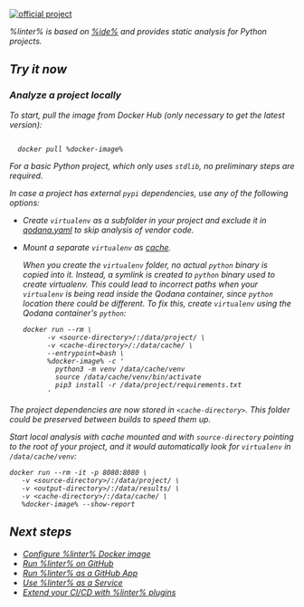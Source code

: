 [//]: # (title: Qodana for Python)

[![official project](https://jb.gg/badges/official-flat-square.svg)](https://confluence.jetbrains.com/display/ALL/JetBrains+on+GitHub)

<note>
    <p>
<include src="lib_qd.xml" include-id="eap-warning">
<var name="product" value="Qodana Python"/>
</include>
</p>
</note>

<var name="linter" value="Qodana Python"/>
<var name="ide" value="PyCharm Professional"/>

%linter% is based on [%ide%](https://www.jetbrains.com/pycharm/) and provides static analysis for Python projects.

## Try it now

### Analyze a project locally

To start, pull the image from Docker Hub (only necessary to get the latest version):

<var name="docker-image" value="jetbrains/qodana-python"/>

<code style="block" lang="shell">
  docker pull %docker-image%
</code>

For a basic Python project, which only uses `stdlib`, no preliminary steps are required.

In case a project has external `pypi` dependencies, use any of the following  options:
- Create `virtualenv` as a subfolder in your project and exclude it in [qodana.yaml](qodana-yaml.md#exclude-paths) to skip analysis of vendor code.
- Mount a separate `virtualenv` as [cache](qodana-python-docker-techs.xml#Cache+dependencies).

  When you create the `virtualenv` folder, no actual `python` binary is copied into it. Instead, a symlink is created to `python` binary used to create virtualenv. This could lead to incorrect paths when your `virtualenv` is being read inside the Qodana container, since `python` location there could be different. To fix this, create `virtualenv` using the Qodana container's `python`:

  ```shell
  docker run --rm \
        -v <source-directory>/:/data/project/ \
        -v <cache-directory>/:/data/cache/ \
        --entrypoint=bash \
        %docker-image% -c '
          python3 -m venv /data/cache/venv
          source /data/cache/venv/bin/activate
          pip3 install -r /data/project/requirements.txt
        '
  ```

The project dependencies are now stored in `<cache-directory>`. This folder could be preserved between builds to speed them up. 

Start local analysis with cache mounted and with `source-directory` pointing to the root of your project, and it would automatically look for `virtualenv` in `/data/cache/venv`:

   ```shell
   docker run --rm -it -p 8080:8080 \
      -v <source-directory>/:/data/project/ \
      -v <output-directory>/:/data/results/ \
      -v <cache-directory>/:/data/cache/ \
      %docker-image% --show-report
   ```

<p>
<include src="lib_qd.xml" include-id="show-report-command-explanation"/>
</p>

## Next steps

- <a href="qodana-python-docker-readme.xml">Configure %linter% Docker image</a>
- <a href="qodana-github-action.md">Run %linter% on GitHub</a>
- <a href="qodana-github-application.md">Run %linter% as a GitHub App</a>
- <a href="service.md">Use %linter% as a Service</a>
- <a href="ci.md">Extend your CI/CD with %linter% plugins</a>